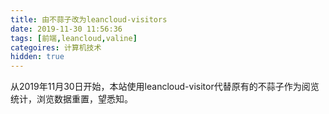 ```yaml
---
title: 由不蒜子改为leancloud-visitors
date: 2019-11-30 11:56:36
tags: [前端,leancloud,valine]
categoires: 计算机技术
hidden: true
---
```

从2019年11月30日开始，本站使用leancloud-visitor代替原有的不蒜子作为阅览统计，浏览数据重置，望悉知。